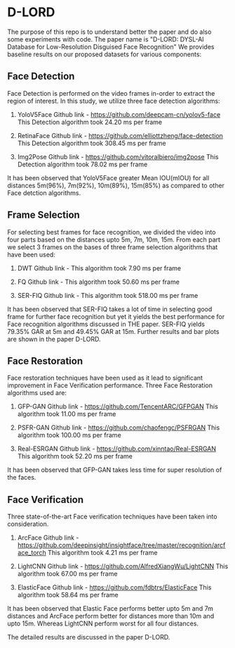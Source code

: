 # D-LORD

The purpose of this repo is to understand better the paper and do also some experiments with code.
The paper name is "D-LORD: DYSL-AI Database for Low-Resolution Disguised Face Recognition"
We provides baseline results on our proposed datasets for various components:
## Face Detection
Face Detection is performed on the video frames in-order to extract the region of interest. In this study, we utilize three face detection algorithms:
1. YoloV5Face
   Github link - https://github.com/deepcam-cn/yolov5-face
   This Detection algorithm took 24.20 ms per frame
   
2. RetinaFace
   Github link - https://github.com/elliottzheng/face-detection
   This Detection algorithm took 308.45 ms per frame
 
3. Img2Pose
   Github link - https://github.com/vitoralbiero/img2pose
   This Detection algorithm took 78.02 ms per frame
   
It has been observed that YoloV5Face greater Mean IOU(mIOU) for all distances 5m(96%), 7m(92%), 10m(89%), 15m(85%) as compared to other Face detction algorithms. 
   
## Frame Selection
For selecting best frames for face recognition, we divided the video into four parts based on the distances upto 5m, 7m, 10m, 15m. From each part we select 3 frames on the bases of three frame selection algorithms that have been used:
1. DWT
   Github link - 
   This algorithm took 7.90 ms per frame

2. FQ
   Github link - 
   This algorithm took 50.60 ms per frame

3. SER-FIQ
   Github link - 
   This algorithm took 518.00 ms per frame
   
It has been observed that SER-FIQ takes a lot of time in selecting good frame for further face recognition but yet it yields the best performance for Face recognition algorithms discussed in THE paper. SER-FIQ yields 79.35% GAR at 5m and 49.45% GAR at 15m. Further results and bar plots are shown in the paper D-LORD.



## Face Restoration
Face restoration techniques have been used as it lead to significant improvement in Face Verification performance. Three Face Restoration algorithms used are:
1. GFP-GAN
   Github link - https://github.com/TencentARC/GFPGAN
   This algorithm took 11.00 ms per frame

2. PSFR-GAN
   Github link - https://github.com/chaofengc/PSFRGAN
   This algorithm took 100.00 ms per frame

3. Real-ESRGAN
   Github link - https://github.com/xinntao/Real-ESRGAN
   This algorithm took 52.20 ms per frame
   
It has been observed that GFP-GAN takes less time for super resolution of the faces. 

## Face Verification
Three state-of-the-art Face verification techniques have been taken into consideration.  
1. ArcFace 
   Github link - https://github.com/deepinsight/insightface/tree/master/recognition/arcface_torch
   This algorithm took 4.21 ms per frame

2. LightCNN
   Github link - https://github.com/AlfredXiangWu/LightCNN
   This algorithm took 67.00 ms per frame

3. ElasticFace
   Github link - https://github.com/fdbtrs/ElasticFace
   This algorithm took 58.64 ms per frame
   
It has been observed that Elastic Face performs better upto 5m and 7m distances and ArcFace perform better for distances more than 10m and upto 15m. Whereas LightCNN perform worst for all four distances.

The detailed results are discussed in the paper D-LORD.


